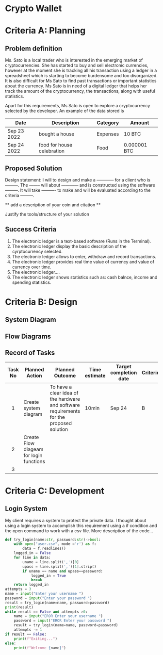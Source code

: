 # Crypto Wallet

# Criteria A: Planning

## Problem definition

Ms. Sato is a local trader who is interested in the emerging market of cryptocurrencies. She has started to buy and sell electronic currencies, however at the moment she is tracking all his transaction using a ledger in a spreadsheet which is starting to become burdensome and too disorganized. It is also difficult for Ms Sato to find past transactions or important statistics about the currency. Ms Sato is in need of a digital ledger that helps her track the amount of the cryptocurrency, the transactions, along with useful statistics. 

Apart for this requirements, Ms Sato is open to explore a cryptocurrency selected by the developer.
An example of the data stored is 

| Date | Description | Category | Amount  |
|------|-------------|----------|---------|
| Sep 23 2022 | bought a house | Expenses | 10 BTC |
| Sep 24 2022 | food for house celebration | Food | 0.000001 BTC |


## Proposed Solution

Design statement:
I will to design and make a ———— for a client who is ———. The ——– will about ———— and is constructed using the software ———. It will take  ———- to make and will be evaluated according to the criteria ———.

** add a description of your coin and citation **

Justify the tools/structure of your solution

## Success Criteria
1. The electronic ledger is a text-based software (Runs in the Terminal).
2. The electronic ledger display the basic description of the cyrptocurrency selected.
3. The electronic ledger allows to enter, withdraw and record transactions.
4. The electronic ledger provides real time value of currency and value of currency over time.
5. The electronic ledger.... 
6. The electronic ledger shows statistics such as: cash balnce, income and spending statistics. 


# Criteria B: Design

## System Diagram

## Flow Diagrams


## Record of Tasks
| Task No | Planned Action                          | Planned Outcome                                                                          | Time estimate | Target completion date | Criterion |
|:-------:|-----------------------------------------|------------------------------------------------------------------------------------------|---------------|------------------------|-----------|
|    1    | Create system diagram                   | To have a clear idea of the hardware and software requirements for the proposed solution | 10min         | Sep 24                 | B         |
|    2    | Create Flow diageam for login functions |                                                                                          |               |                        |           |
|    3    |                                         |                                                                                          |               |                        |           |

# Criteria C: Development

## Login System
My client requires a system to protect the private data. I thought about using a login system to accomplish this requirement using a if condition and the open command to work with a csv file. More description of the code... 
```.py
def try_login(name:str, password:str)->bool:
    with open("user.csv", mode ='r') as f:
        data = f.readlines()
    logged_in = False
    for line in data:
        uname = line.split(',')[0]
        upass = line.split(',')[1].strip()
        if uname == name and upass==password:
            logged_in = True
            break
    return logged_in
attempts = 3
name = input("Enter your username ")
password = input("Enter your password ")
result = try_login(name=name, password=password)
print(result)
while result == False and attempts >0:
    name = input("EROR Enter your username ")
    password = input("EROR Enter your password ")
    result = try_login(name=name, password=password)
    attempts -= 1
if result == False:
    print(f"Exiting...")
else:
    print(f"Welcome {name}")
```

```

